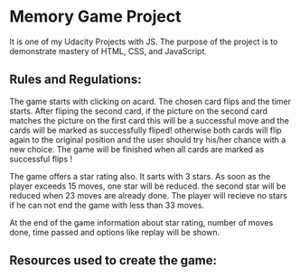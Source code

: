 # Memory Game Project
It is one of my Udacity Projects with JS. The purpose of the project is to demonstrate mastery of HTML, CSS, and JavaScript.

## Rules and Regulations:
The game starts with clicking on acard. The chosen card flips and the timer starts. After fliping the second card, if the picture on the second card matches the picture on the first card this will be a successful move and the cards will be marked as successfully fliped! otherwise both cards will flip again to the original position and the user should try his/her chance with a new choice. The game will be finished when all cards are marked as successful flips !

The game offers a star rating also. It sarts with 3 stars. As soon as the player exceeds 15 moves, one star will be reduced. the second star will be reduced when 23 moves are already done. The player will recieve no stars if he can not end the game with less than 33 moves.

At the end of the game information about star rating, number of moves done, time passed and options like replay will be shown.

## Resources used to create the game:
<link rel="stylesheet prefetch" href="https://maxcdn.bootstrapcdn.com/font-awesome/4.6.1/css/font-awesome.min.css">
<link rel="stylesheet" ref="https://fonts.googleapis.com/css?family=Tangerine">
